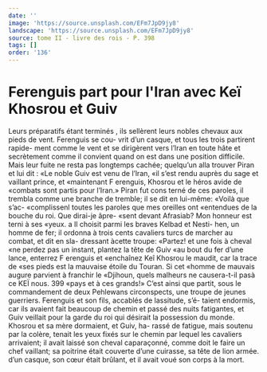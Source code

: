 ```yaml
---
date: ''
image: 'https://source.unsplash.com/EFm7JpD9jy8'
landscape: 'https://source.unsplash.com/EFm7JpD9jy8'
source: tome II - livre des rois - P. 398
tags: []
order: '136'
---
```


# Ferenguis part pour l'Iran avec Keï Khosrou et Guiv

Leurs préparatifs étant terminés , ils sellèrent leurs
nobles chevaux aux pieds de vent. Ferenguis se cou- vrit d’un casque, et tous les trois partirent rapide- ment comme le vent et se dirigèrent vers l’lran en toute hâte et secrètement comme il convient quand
on est dans une position difficile. Mais leur fuite ne resta pas longtemps cachée; quelqu’un alla trouver
Piran et lui dit : «Le noble Guiv est venu de l’lran,
«il s’est rendu auprès du sage et vaillant prince, et «maintenant F erenguis, Khosrou et le héros avide de «combats sont partis pour l’Iran.» Piran fut cons
terné de ces paroles, il trembla comme une branche de tremble; il se dit en lui-même: «Voilà que s’ac- «complissenl toutes les paroles que mes oreilles ont «entendues de la bouche du roi. Que dirai-je âpre- «sent devant Afrasiab? Mon honneur est terni à ses «yeux. a Il choisit parmi les braves Kelbad et Nesti- hen, un homme de fer; il ordonna à trois cents cavaliers turcs de marcher au combat, et dit en sla- dressant àcette troupe: «Partez! et une fois à cheval «ne perdez pas un instant, plantez la tête de Guiv «au bout du fer d’une lance, enterrez F erenguis et «enchaînez Keî Khosrou le maudit, car la trace de
«ses pieds est la mauvaise étoile du Touran. Si cet «homme de mauvais augure parvient à franchir le «Djihoun, quels malheurs ne causera-t-il pasà ce
KEÏ nous. 399 «pays et à ces grands!» C’est ainsi que partit, sous
le commandement de deux Pehlewans circonspects, une troupe de jeunes guerriers.
Ferenguis et son fils, accablés de lassitude, s’é-
taient endormis, car ils avaient fait beaucoup de chemin et passé des nuits fatigantes, et Guiv veillait pour la garde du roi qui désirait la possession du monde. Khosrou et sa mère dormaient, et Guiv, ha- rassé de fatigue, mais soutenu par la colère, tenait
les yeux fixés sur le chemin par lequel les cavaliers
arrivaient; il avait laissé son cheval caparaçonné,
comme doit le faire un chef vaillant; sa poitrine était couverte d’une cuirasse, sa tête de lion armée.
d’un casque, son cœur était brûlant, et il avait voué
son corps à la mort.
